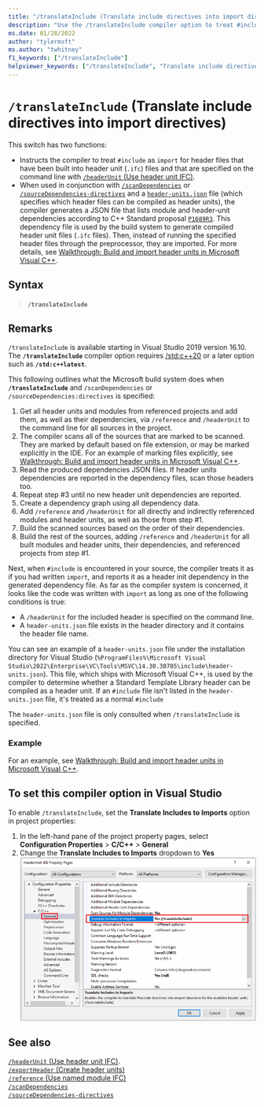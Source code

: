 ```yaml
---
title: "/translateInclude (Translate include directives into import directives)"
description: "Use the /translateInclude compiler option to treat #include directives as import statements when an importable header unit is available."
ms.date: 01/28/2022
author: "tylermsft"
ms.author: "twhitney"
f1_keywords: ["/translateInclude"]
helpviewer_keywords: ["/translateInclude", "Translate include directives into import directives"]
---
```

# `/translateInclude` (Translate include directives into import directives)

This switch has two functions:
* Instructs the compiler to treat `#include` as `import` for header files that have been built into header unit (`.ifc`) files and that are specified on the command line with [`/headerUnit` (Use header unit IFC)](headerunit.md).
* When used in conjunction with [`/scanDependencies`](scandependencies.md) or [`/sourceDependencies-directives`](sourcedependencies-directives.md) and a [`header-units.json`](header-unit-json-reference.md) file (which specifies which header files can be compiled as header units), the compiler generates a JSON file that lists module and header-unit dependencies according to C++ Standard proposal [`P1689R3`](https://wg21.link/P1689r3). This dependency file is used by the build system to generate compiled header unit files (`.ifc` files). Then, instead of running the specified header files through the preprocessor, they are imported. For more details, see [Walkthrough: Build and import header units in Microsoft Visual C++](../walkthrough-header-units.md).

## Syntax

> **`/translateInclude`**

## Remarks

`/translateInclude` is available starting in Visual Studio 2019 version 16.10.\
The **`/translateInclude`** compiler option requires [/std:c++20](std-specify-language-standard-version.md) or a later option such as **`/std:c++latest`**.

This following outlines what the Microsoft build system does when **`/translateInclude`** and `/scanDependencies` or `/sourceDependencies:directives` is specified:

1. Get all header units and modules from referenced projects and add them, as well as their dependencies, via `/reference` and `/headerUnit` to the command line for all sources in the project.
1. The compiler scans all of the sources that are marked to be scanned. They are marked by default based on file extension, or may be marked explicitly in the IDE. For an example of marking files explicitly, see [Walkthrough: Build and import header units in Microsoft Visual C++](../walkthrough-header-units.md).
1. Read the produced dependencies JSON files. If header units dependencies are reported in the dependency files, scan those headers too.
1. Repeat step #3 until no new header unit dependencies are reported.
1. Create a dependency graph using all dependency data.
1. Add `/reference` and `/headerUnit` for all directly and indirectly referenced modules and header units, as well as those from step #1.
1. Build the scanned sources based on the order of their dependencies.  
1. Build the rest of the sources, adding `/reference` and `/headerUnit` for all built modules and header units, their dependencies, and referenced projects from step #1.

Next, when `#include` is encountered in your source, the compiler treats it as if you had written `import`, and reports it as a header init dependency in the generated dependency file. As far as the compiler system is concerned, it looks like the code was written with `import` as long as one of the following conditions is true:
* A `/headerUnit` for the included header is specified on the command line.
* A `header-units.json` file exists in the header directory and it contains the header file name.

You can see an example of a `header-units.json` file under the installation directory for Visual Studio (`%ProgramFiles%\Microsoft Visual Studio\2022\Enterprise\VC\Tools\MSVC\14.30.30705\include\header-units.json`). This file, which ships with Microsoft Visual C++, is used by the compiler to determine whether a Standard Template Library header can be compiled as a header unit. If an `#include` file isn't listed in the `header-units.json` file, it's treated as a normal `#include`

The `header-units.json` file is only consulted when  `/translateInclude` is specified.

### Example

For an example, see  [Walkthrough: Build and import header units in Microsoft Visual C++](../walkthrough-header-units.md).

## To set this compiler option in Visual Studio

To enable `/translateInclude`, set the **Translate Includes to Imports** option in project properties:

1. In the left-hand pane of the project property pages, select **Configuration Properties** > **C/C++** > **General**
1. Change the **Translate Includes to Imports** dropdown to **Yes**
![Screenshot of the Property Pages dialog with the Translate Includes to Imports property highlighted.](../media/vs2019-translate-includes-option.png)

## See also

[`/headerUnit` (Use header unit IFC)](headerunit.md).\
[`/exportHeader` (Create header units)](module-exportheader.md)\
[`/reference` (Use named module IFC)](module-reference.md)\
[`/scanDependencies`](scandependencies.md)\
[`/sourceDependencies-directives`](sourcedependencies-directives.md)
